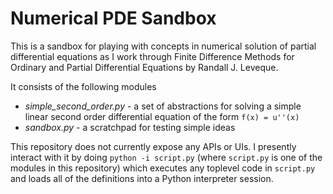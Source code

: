 # Numerical PDE Sandbox

This is a sandbox for playing with concepts in numerical solution of partial differential equations as I work through Finite Difference Methods for Ordinary and Partial Differential Equations by Randall J. Leveque.

It consists of the following modules

- *simple_second_order.py* - a set of abstractions for solving a simple linear second order differential equation of the form `f(x) = u''(x)`
- *sandbox.py* - a scratchpad for testing simple ideas

This repository does not currently expose any APIs or UIs. I presently interact with it by doing `python -i script.py` (where `script.py` is one of the modules in this repository) which executes any toplevel code in `script.py` and loads all of the definitions into a Python interpreter session.
